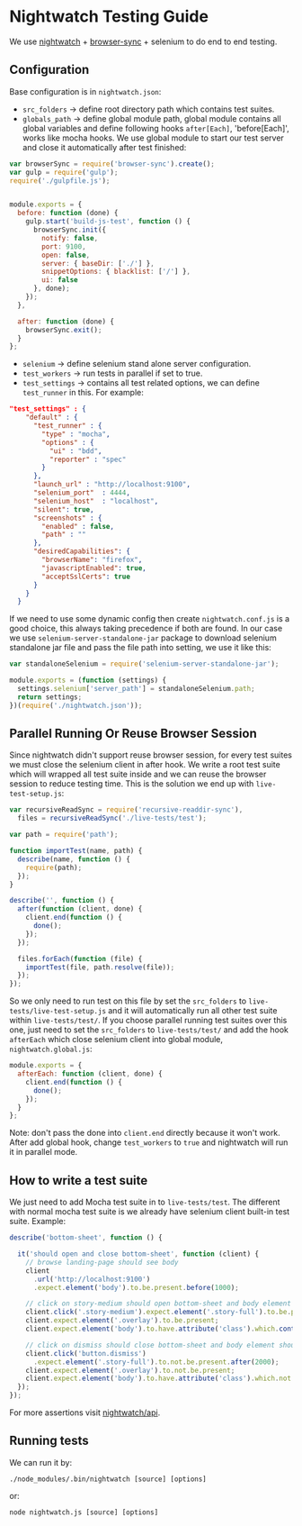 # Nightwatch Testing Guide

We use [nightwatch](http://nightwatchjs.org/) + [browser-sync](https://www.browsersync.io/) + selenium to do end to end testing.

## Configuration

Base configuration is in `nightwatch.json`:

- `src_folders` -> define root directory path which contains test suites.
- `globals_path` -> define global module path, global module contains all global variables and define following hooks `after[Each]`, 'before[Each]', works like mocha hooks. We use global module to start our test server and close it automatically after test finished:

```javascript
var browserSync = require('browser-sync').create();
var gulp = require('gulp');
require('./gulpfile.js');


module.exports = {
  before: function (done) {
    gulp.start('build-js-test', function () {
      browserSync.init({
        notify: false,
        port: 9100,
        open: false,
        server: { baseDir: ['./'] },
        snippetOptions: { blacklist: ['/'] },
        ui: false
      }, done);
    });
  },

  after: function (done) {
    browserSync.exit();
  }
};
```

- `selenium` -> define selenium stand alone server configuration.
- `test_workers` -> run tests in parallel if set to true.
- `test_settings` -> contains all test related options, we can define `test_runner` in this. For example: 

```json
"test_settings" : {
    "default" : {
      "test_runner" : {
        "type" : "mocha",
        "options" : {
          "ui" : "bdd",
          "reporter" : "spec"
        }
      },
      "launch_url" : "http://localhost:9100",
      "selenium_port"  : 4444,
      "selenium_host"  : "localhost",
      "silent": true,
      "screenshots" : {
        "enabled" : false,
        "path" : ""
      },
      "desiredCapabilities": {
        "browserName": "firefox",
        "javascriptEnabled": true,
        "acceptSslCerts": true
      }
    }
  }
```

If we need to use some dynamic config then create `nightwatch.conf.js` is a good choice, this always taking precedence if both are found. In our case we use `selenium-server-standalone-jar` package to download selenium standalone jar file and pass the file path into setting, we use it like this:

```javascript
var standaloneSelenium = require('selenium-server-standalone-jar');

module.exports = (function (settings) {
  settings.selenium['server_path'] = standaloneSelenium.path;
  return settings;
})(require('./nightwatch.json'));
```

## Parallel Running Or Reuse Browser Session

Since nightwatch didn't support reuse browser session, for every test suites we must close the selenium client in after hook. We write a root test suite which will wrapped all test suite inside and we can reuse the browser session to reduce testing time. This is the solution we end up with `live-test-setup.js`:

```javascript
var recursiveReadSync = require('recursive-readdir-sync'),
  files = recursiveReadSync('./live-tests/test');

var path = require('path');

function importTest(name, path) {
  describe(name, function () {
    require(path);
  });
}

describe('', function () {
  after(function (client, done) {
    client.end(function () {
      done();
    });
  });

  files.forEach(function (file) {
    importTest(file, path.resolve(file));
  });
});
```

So we only need to run test on this file by set the `src_folders` to `live-tests/live-test-setup.js` and it will automatically run all other test suite within `live-tests/test/`. If you choose parallel running test suites over this one, just need to set the `src_folders` to `live-tests/test/` and add the hook `afterEach` which close selenium client into global module, `nightwatch.global.js`:

```javascript
module.exports = {
  afterEach: function (client, done) {
    client.end(function () {
      done();  
    });
  }
};
```
Note: don't pass the done into `client.end` directly because it won't work. After add global hook, change `test_workers` to `true` and nightwatch will run it in parallel mode.

## How to write a test suite

We just need to add Mocha test suite in to `live-tests/test`. The different with normal mocha test suite is we already have selenium client built-in test suite. Example:

```javascript
describe('bottom-sheet', function () {

  it('should open and close bottom-sheet', function (client) {
    // browse landing-page should see body
    client
      .url('http://localhost:9100')
      .expect.element('body').to.be.present.before(1000);

    // click on story-medium should open bottom-sheet and body element should has noscroll class
    client.click('.story-medium').expect.element('.story-full').to.be.present;
    client.expect.element('.overlay').to.be.present;
    client.expect.element('body').to.have.attribute('class').which.contains('noscroll');

    // click on dismiss should close bottom-sheet and body element shouldn't has noscroll class
    client.click('button.dismiss')
      .expect.element('.story-full').to.not.be.present.after(2000);
    client.expect.element('.overlay').to.not.be.present;
    client.expect.element('body').to.have.attribute('class').which.not.contains('noscroll');
  });
});
```

For more assertions visit [nightwatch/api](http://nightwatchjs.org/api).

## Running tests

We can run it by:

`./node_modules/.bin/nightwatch [source] [options]`

or:

`node nightwatch.js [source] [options]`
